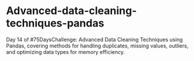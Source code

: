 # Advanced-data-cleaning-techniques-pandas
Day 14 of #75DaysChallenge: Advanced Data Cleaning Techniques using Pandas, covering methods for handling duplicates, missing values, outliers, and optimizing data types for memory efficiency.

